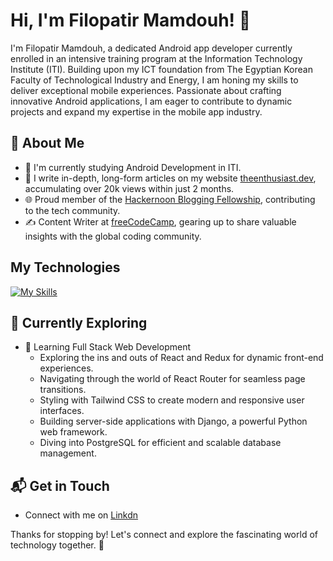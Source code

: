 # Hi, I'm Filopatir Mamdouh! 👋

I'm Filopatir Mamdouh, a dedicated Android app developer currently enrolled in an intensive training program at the Information Technology Institute (ITI). Building upon my ICT foundation from The Egyptian Korean Faculty of Technological Industry and Energy, I am honing my skills to deliver exceptional mobile experiences. Passionate about crafting innovative Android applications, I am eager to contribute to dynamic projects and expand my expertise in the mobile app industry.

<!-- ![Filopatir-Mamdouh's Stats](https://github-readme-stats.vercel.app/api?username=Filopatir-Mamdouh&theme=vue-dark&show_icons=true&hide_border=true&count_private=true) -->

## 🚀 About Me

- 🔭 I'm currently studying Android Development in ITI.
- 📝 I write in-depth, long-form articles on my website [theenthusiast.dev](https://theenthusiast.dev), accumulating over 20k views within just 2 months.
- 🌐 Proud member of the [Hackernoon Blogging Fellowship](https://hackernoon.com/), contributing to the tech community.
- ✍️ Content Writer at [freeCodeCamp](https://www.freecodecamp.org/), gearing up to share valuable insights with the global coding community.

## My Technologies
[![My Skills](https://skillicons.dev/icons?i=flutter,dart,java,php,kotlin,androidstudio,c,cpp,firebase)](https://skillicons.dev)

## 🌱 Currently Exploring

- 🚀 Learning Full Stack Web Development
  - Exploring the ins and outs of React and Redux for dynamic front-end experiences.
  - Navigating through the world of React Router for seamless page transitions.
  - Styling with Tailwind CSS to create modern and responsive user interfaces.
  - Building server-side applications with Django, a powerful Python web framework.
  - Diving into PostgreSQL for efficient and scalable database management.


## 📬 Get in Touch

- Connect with me on [Linkdn](https://www.linkedin.com/in/filopatir-mamdo7/)

Thanks for stopping by! Let's connect and explore the fascinating world of technology together. 🚀

